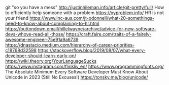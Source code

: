 git "so you have a mess" http://justinhileman.info/article/git-pretty/full/
How to efficiently help someone with a problem https://xyproblem.info/
HR is not your friend https://www.inc-aus.com/jt-odonnell/what-20-somethings-need-to-know-about-complaining-to-hr.html
https://buttondown.email/hillelwayne/archive/advice-for-new-software-devs-whove-read-all-those/
https://craft.faire.com/traits-of-a-fairely-awesome-engineer-75e91a9a6739
https://dnastacio.medium.com/hierarchy-of-career-priorities-c18768d32598
https://stackoverflow.blog/2019/08/07/what-every-developer-should-learn-early-on/
https://wiki.theory.org/YourLanguageSucks
https://www.instagram.com/flinkliv_en/
https://www.programmingfonts.org/
The Absolute Minimum Every Software Developer Must Know About Unicode in 2023 (Still No Excuses!) https://tonsky.me/blog/unicode/

